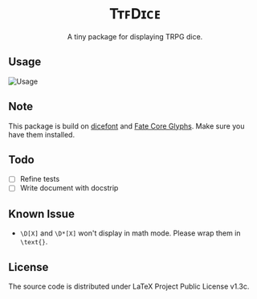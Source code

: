 <h1 align="center"> TᴛꜰDɪᴄᴇ </h1>

<p align=center>A tiny package for displaying TRPG dice.</p>

## Usage

![Usage](https://user-images.githubusercontent.com/76601050/143728601-4fdd547e-262f-47ec-9723-76bbebe7d40e.png)

## Note

This package is build on [dicefont](https://github.com/fponticelli/dicefont) and [Fate Core Glyphs](http://www.faterpg.com/wp-content/uploads/2013/06/Fate-Core-Font.ttf_.zip). Make sure you have them installed.

## Todo

- [ ] Refine tests
- [ ] Write document with docstrip

## Known Issue

- `\D[X]` and `\D*[X]` won't display in math mode. Please wrap them in `\text{}`.

## License

The source code is distributed under LaTeX Project Public License v1.3c.
